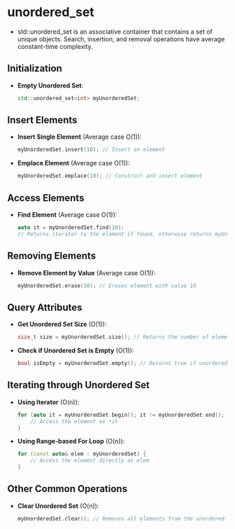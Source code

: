 # unordered_set

- std::unordered_set is an associative container that contains a set of unique objects. Search, insertion, and removal operations have average constant-time complexity.

## Initialization

- __Empty Unordered Set__:

  ```cpp
  std::unordered_set<int> myUnorderedSet;
  ```

## Insert Elements

- __Insert Single Element__ (Average case O(1)):

  ```cpp
  myUnorderedSet.insert(10); // Insert an element
  ```

- __Emplace Element__ (Average case O(1)):

  ```cpp
  myUnorderedSet.emplace(10); // Construct and insert element
  ```

## Access Elements

- __Find Element__ (Average case O(1)):

  ```cpp
  auto it = myUnorderedSet.find(10);
  // Returns iterator to the element if found, otherwise returns myUnorderedSet.end()
  ```

## Removing Elements

- __Remove Element by Value__ (Average case O(1)):

  ```cpp
  myUnorderedSet.erase(10); // Erases element with value 10
  ```

## Query Attributes

- __Get Unordered Set Size__ (O(1)):

  ```cpp
  size_t size = myUnorderedSet.size(); // Returns the number of elements
  ```

- __Check if Unordered Set is Empty__ (O(1)):

  ```cpp
  bool isEmpty = myUnorderedSet.empty(); // Returns true if unordered set is empty, otherwise false
  ```

## Iterating through Unordered Set

- __Using Iterator__ (O(n)):

  ```cpp
  for (auto it = myUnorderedSet.begin(); it != myUnorderedSet.end(); ++it) {
      // Access the element as *it
  }
  ```

- __Using Range-based For Loop__ (O(n)):

  ```cpp
  for (const auto& elem : myUnorderedSet) {
      // Access the element directly as elem
  }
  ```

## Other Common Operations

- __Clear Unordered Set__ (O(n)):

  ```cpp
  myUnorderedSet.clear(); // Removes all elements from the unordered set
  ```
